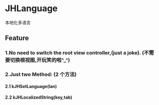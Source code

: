# JHLanguage
本地化多语言

## Feature
### 1.No need to switch the root view controller,(just a joke). (不需要切换根视图,开玩笑的啦^_^)
### 2.Just two Method: (2 个方法)
#### 2.1 kJHSetLanguage(lan)
#### 2.2 kJHLocalizedString(key,tab)



